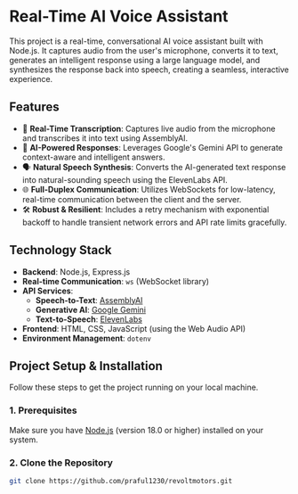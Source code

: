 # Real-Time AI Voice Assistant

This project is a real-time, conversational AI voice assistant built with Node.js. It captures audio from the user's microphone, converts it to text, generates an intelligent response using a large language model, and synthesizes the response back into speech, creating a seamless, interactive experience.

## Features

-   🎤 **Real-Time Transcription**: Captures live audio from the microphone and transcribes it into text using AssemblyAI.
-   🧠 **AI-Powered Responses**: Leverages Google's Gemini API to generate context-aware and intelligent answers.
-   🗣️ **Natural Speech Synthesis**: Converts the AI-generated text response into natural-sounding speech using the ElevenLabs API.
-   🌐 **Full-Duplex Communication**: Utilizes WebSockets for low-latency, real-time communication between the client and the server.
-   🛠️ **Robust & Resilient**: Includes a retry mechanism with exponential backoff to handle transient network errors and API rate limits gracefully.

## Technology Stack

-   **Backend**: Node.js, Express.js
-   **Real-time Communication**: `ws` (WebSocket library)
-   **API Services**:
    -   **Speech-to-Text**: [AssemblyAI](https://www.assemblyai.com/)
    -   **Generative AI**: [Google Gemini](https://ai.google.dev/)
    -   **Text-to-Speech**: [ElevenLabs](https://elevenlabs.io/)
-   **Frontend**: HTML, CSS, JavaScript (using the Web Audio API)
-   **Environment Management**: `dotenv`

## Project Setup & Installation

Follow these steps to get the project running on your local machine.

### 1. Prerequisites

Make sure you have [Node.js](https://nodejs.org/) (version 18.0 or higher) installed on your system.

### 2. Clone the Repository

```bash
git clone https://github.com/praful1230/revoltmotors.git

